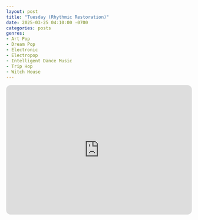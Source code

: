 ```yaml
---
layout: post
title: "Tuesday (Rhythmic Restoration)"
date: 2025-03-25 04:10:00 -0700
categories: posts
genres:
- Art Pop
- Dream Pop
- Electronic
- Electropop
- Intelligent Dance Music
- Trip Hop
- Witch House
---
```

<iframe style="border-radius:12px" src="https://open.spotify.com/embed/playlist/1D7VNo30kBycdeVwKJHC9N?utm_source=generator" width="100%" height="352" frameBorder="0" allowfullscreen="" allow="autoplay; clipboard-write; encrypted-media; fullscreen; picture-in-picture" loading="lazy"></iframe>